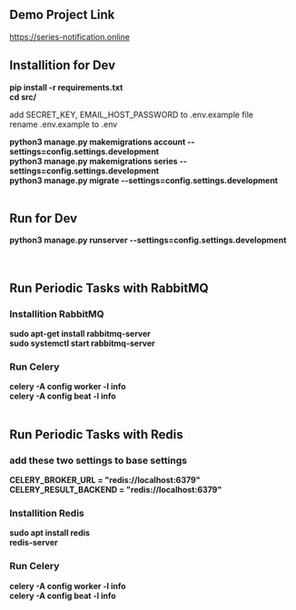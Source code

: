 ## Demo Project Link
https://series-notification.online

## Installition for Dev
**pip install -r requirements.txt<br />
cd src/<br />**

add SECRET_KEY, EMAIL_HOST_PASSWORD to .env.example file<br />
rename .env.example to .env<br />

**python3 manage.py makemigrations account --settings=config.settings.development<br />
python3 manage.py makemigrations series --settings=config.settings.development<br />
python3 manage.py migrate --settings=config.settings.development<br />**<br />

## Run for Dev
**python3 manage.py runserver --settings=config.settings.development**<br /><br /><br />
## Run Periodic Tasks with RabbitMQ
### Installition RabbitMQ
**sudo apt-get install rabbitmq-server**<br />
**sudo systemctl start rabbitmq-server**<br />
### Run Celery
**celery -A config worker -l info**<br />
**celery -A config beat -l info**<br /><br />
## Run Periodic Tasks with Redis
### **add these two settings to base settings**<br />
**CELERY_BROKER_URL = "redis://localhost:6379"<br />
CELERY_RESULT_BACKEND = "redis://localhost:6379"**
### Installition Redis
**sudo apt install redis**<br />
**redis-server**<br />
### Run Celery
**celery -A config worker -l info**<br />
**celery -A config beat -l info**